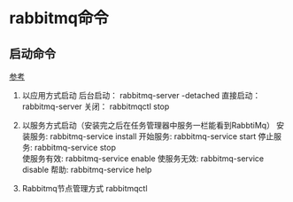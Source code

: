 # rabbitmq命令

## 启动命令
[参考](https://blog.csdn.net/qq_20143059/article/details/105433201)

1. 以应用方式启动
后台启动： rabbitmq-server -detached 
直接启动： rabbitmq-server 
关闭： rabbitmqctl stop


2. 以服务方式启动（安装完之后在任务管理器中服务一栏能看到RabbtiMq）
安装服务: rabbitmq-service install 
开始服务: rabbitmq-service start 
停止服务: rabbitmq-service stop  
使服务有效: rabbitmq-service enable 
使服务无效: rabbitmq-service disable 
帮助: rabbitmq-service help 

3. Rabbitmq节点管理方式
rabbitmqctl